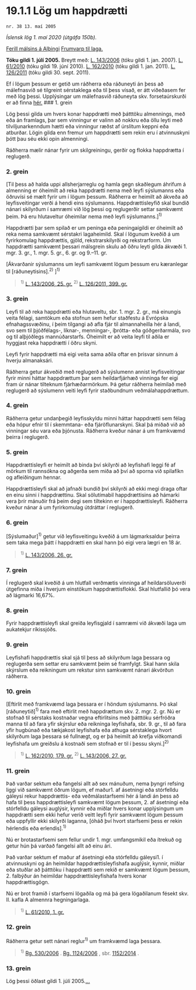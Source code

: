 # 19.1.1 Lög um happdrætti

`nr. 38 13. maí 2005`

_Íslensk lög 1. maí 2020 (útgáfa 150b)._

[Ferill málsins á Alþingi](https://www.althingi.is/thingstorf/thingmalalistar-eftir-thingum/ferill/?ltg=131&mnr=675)
[Frumvarp til laga.](https://www.althingi.is/altext/131/s/1028.html)

**Tóku gildi 1. júlí 2005.**
Breytt með:
[L. 143/2006](https://althingi.is/altext/stjt/2006.143.html) (tóku gildi 1. jan. 2007).
[L. 61/2010](https://althingi.is/altext/stjt/2010.061.html) (tóku gildi 19. júní 2010).
[L. 162/2010](https://althingi.is/altext/stjt/2010.162.html) (tóku gildi 1. jan. 2011).
[L. 126/2011](https://althingi.is/altext/stjt/2011.126.html) (tóku gildi 30. sept. 2011).

Ef í lögum þessum er getið um ráðherra eða ráðuneyti án þess að málefnasvið sé tilgreint sérstaklega eða til þess vísað, er átt viðeðasem fer með lög þessi. Upplýsingar um málefnasvið ráðuneyta skv. forsetaúrskurði er að finna [hér.](2018119.md) ### 1. grein



Lög þessi gilda um hvers konar happdrætti með þátttöku almennings, með eða án framlags, þar sem vinningur er valinn að nokkru eða öllu leyti með tilviljunarkenndum hætti eða vinningur ræðst af úrslitum keppni eða atburðar. Lögin gilda enn fremur um happdrætti sem rekin eru í atvinnuskyni þótt þau séu ekki opin almenningi.

Ráðherra mælir nánar fyrir um skilgreiningu, gerðir og flokka happdrætta í reglugerð.

### 2. grein



[Til þess að halda uppi allsherjarreglu og hamla gegn skaðlegum áhrifum á almenning er óheimilt að reka happdrætti nema með leyfi sýslumanns eða öðruvísi sé mælt fyrir um í lögum þessum. Ráðherra er heimilt að ákveða að leyfisveitingar verði á hendi eins sýslumanns. Happdrættisleyfið skal bundið nánari skilyrðum í samræmi við lög þessi og reglugerðir settar samkvæmt þeim. Þá eru hlutaveltur óheimilar nema með leyfi sýslumanns.]<sup>1)</sup> 

Happdrætti þar sem spilað er um peninga eða peningaígildi er óheimilt að reka nema samkvæmt sérstakri lagaheimild. Skal í lögunum kveðið á um fyrirkomulag happdrættis, gjöld, rekstrarskilyrði og rekstrarform. Um happdrætti samkvæmt þessari málsgrein skulu að öðru leyti gilda ákvæði 1. mgr. 3. gr., 1. mgr. 5. gr., 6. gr. og 9.–11. gr.

[Ákvarðanir sýslumanns um leyfi samkvæmt lögum þessum eru kæranlegar til [ráðuneytisins].<sup>2)</sup> ]<sup>1)</sup> 

> <sup>1)</sup> [L. 143/2006, 25. gr.](https://althingi.is/altext/stjt/2006.143.html) <sup>2)</sup> [L. 126/2011, 399. gr.](https://althingi.is/altext/stjt/2011.126.html)

### 3. grein



Leyfi til að reka happdrætti eða hlutaveltu, sbr. 1. mgr. 2. gr., má einungis veita félagi, samtökum eða stofnun sem hefur staðfestu á Evrópska efnahagssvæðinu, í þeim tilgangi að afla fjár til almannaheilla hér á landi, svo sem til þjóðfélags-, líknar-, menningar-, íþrótta- eða góðgerðarmála, svo og til alþjóðlegs mannúðarstarfs. Óheimilt er að veita leyfi til aðila er hyggjast reka happdrætti í öðru skyni.

Leyfi fyrir happdrætti má eigi veita sama aðila oftar en þrisvar sinnum á hverju almanaksári.

Ráðherra getur ákveðið með reglugerð að sýslumenn annist leyfisveitingar fyrir minni háttar happdrættum þar sem heildarfjárhæð vinninga fer eigi fram úr nánar tilteknum fjárhæðarmörkum. Þá getur ráðherra heimilað með reglugerð að sýslumenn veiti leyfi fyrir staðbundnum veðmálahappdrættum.

### 4. grein



Ráðherra getur undanþegið leyfisskyldu minni háttar happdrætti sem félag eða hópur efnir til í skemmtana- eða fjáröflunarskyni. Skal þá miðað við að vinningar séu vara eða þjónusta. Ráðherra kveður nánar á um framkvæmd þeirra í reglugerð.

### 5. grein



Happdrættisleyfi er heimilt að binda því skilyrði að leyfishafi leggi fé af mörkum til rannsókna og aðgerða sem miða að því að sporna við spilafíkn og afleiðingum hennar.

Happdrættisleyfi skal að jafnaði bundið því skilyrði að ekki megi draga oftar en einu sinni í happdrættinu. Skal sölutímabil happdrættisins að hámarki vera þrír mánuðir frá þeim degi sem tiltekinn er í happdrættisleyfi. Ráðherra kveður nánar á um fyrirkomulag útdráttar í reglugerð.

### 6. grein



[Sýslumaður]<sup>1)</sup> getur við leyfisveitingu kveðið á um lágmarksaldur þeirra sem taka mega þátt í happdrætti en skal hann þó eigi vera lægri en 18 ár.

> <sup>1)</sup> [L. 143/2006, 26. gr.](https://althingi.is/altext/stjt/2006.143.html)

### 7. grein



Í reglugerð skal kveðið á um hlutfall verðmætis vinninga af heildarsöluverði útgefinna miða í hverjum einstökum happdrættisflokki. Skal hlutfallið þó vera að lágmarki 16,67%.

### 8. grein



Fyrir happdrættisleyfi skal greiða leyfisgjald í samræmi við ákvæði laga um aukatekjur ríkissjóðs.

### 9. grein



Leyfishafi happdrættis skal sjá til þess að skilyrðum laga þessara og reglugerða sem settar eru samkvæmt þeim sé framfylgt. Skal hann skila skýrslum eða reikningum um rekstur sinn samkvæmt nánari ákvörðun ráðherra.

### 10. grein



[Eftirlit með framkvæmd laga þessara er í höndum sýslumanns. Þó skal [ráðuneytið]<sup>1)</sup> fara með eftirlit með happdrættum skv. 2. mgr. 2. gr. Nú er stofnað til sérstaks kostnaðar vegna eftirlitsins með þátttöku sérfróðra manna til að fara yfir skýrslur eða reikninga leyfishafa, sbr. 9. gr., til að fara yfir hugbúnað eða tækjakost leyfishafa eða athuga sérstaklega hvort skilyrðum laga þessara sé fullnægt, og er þá heimilt að krefja viðkomandi leyfishafa um greiðslu á kostnaði sem stofnað er til í þessu skyni.]<sup>2)</sup> 

> <sup>1)</sup> [L. 162/2010, 179. gr.](https://althingi.is/altext/stjt/2010.162.html) <sup>2)</sup> [L. 143/2006, 27. gr.](https://althingi.is/altext/stjt/2006.143.html)

### 11. grein



Það varðar sektum eða fangelsi allt að sex mánuðum, nema þyngri refsing liggi við samkvæmt öðrum lögum, ef maður1. af ásetningi eða stórfelldu gáleysi rekur happdrættis- eða veðmálastarfsemi hér á landi án þess að hafa til þess happdrættisleyfi samkvæmt lögum þessum,
2. af ásetningi eða stórfelldu gáleysi auglýsir, kynnir eða miðlar hvers konar upplýsingum um happdrætti sem ekki hefur verið veitt leyfi fyrir samkvæmt lögum þessum eða uppfyllir ekki skilyrði laganna, [óháð því hvort starfsemi þess er rekin hérlendis eða erlendis].<sup>1)</sup> 

Nú er brotastarfsemi sem fellur undir 1. mgr. umfangsmikil eða ítrekuð og getur hún þá varðað fangelsi allt að einu ári.

Það varðar sektum ef maður af ásetningi eða stórfelldu gáleysi1. í atvinnuskyni og án heimildar happdrættisleyfishafa auglýsir, kynnir, miðlar eða stuðlar að þátttöku í happdrætti sem rekið er samkvæmt lögum þessum,
2. falbýður án heimildar happdrættisleyfishafa hvers konar happdrættisgögn.

Nú er brot framið í starfsemi lögaðila og má þá gera lögaðilanum fésekt skv. II. kafla A almennra hegningarlaga.

> <sup>1)</sup> [L. 61/2010, 1. gr.](https://althingi.is/altext/stjt/2010.061.html)

### 12. grein



Ráðherra getur sett nánari reglur<sup>1)</sup> um framkvæmd laga þessara.

> <sup>1)</sup> [Rg. 530/2006](https://www.reglugerd.is/reglugerdir/allar/nr/530-2006) . [Rg. 1124/2006](https://www.reglugerd.is/reglugerdir/allar/nr/1124-2006) , sbr. [1152/2014](https://www.reglugerd.is/reglugerdir/allar/nr/1152-2014) .



### 13. grein



Lög þessi öðlast gildi 1. júlí 2005.[…](https://www.althingi.is/lagasafn/leidbeiningar/)
